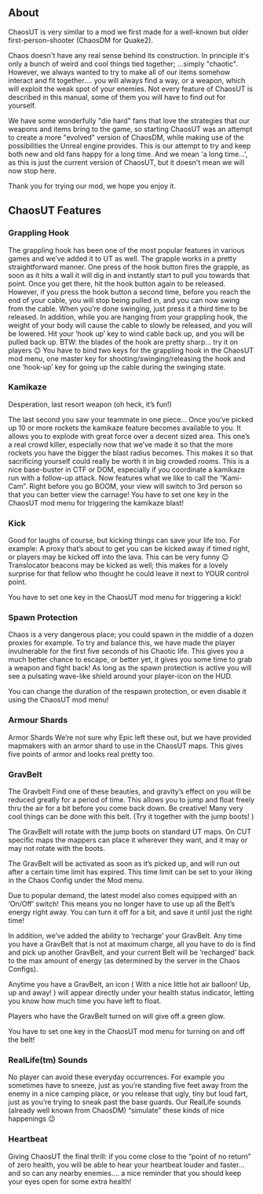 ## About

ChaosUT is very similar to a mod we first made for a well-known but older first-person-shooter (ChaosDM for Quake2).

Chaos doesn't have any real sense behind its construction. In principle it's only a bunch of weird and cool things tied together; ...simply
"chaotic". However, we always wanted to try to make all of our items somehow interact and fit together.... you will always find a way, or a
weapon, which will exploit the weak spot of your enemies. Not every feature of ChaosUT is described in this manual, some of them you will
have to find out for yourself.

We have some wonderfully "die hard" fans that love the strategies that our weapons and items bring to the game, so starting ChaosUT was an
attempt to create a more "evolved" version of ChaosDM, while making use of the possibilities the Unreal engine provides. This is our attempt
to try and keep both new and old fans happy for a long time. And we mean 'a long time...', as this is just the current version of ChaosUT,
but it doesn't mean we will now stop here.

Thank you for trying our mod, we hope you enjoy it.

## ChaosUT Features 

### Grappling Hook

The grappling hook has been one of the most popular features in various games and we’ve added it to UT as well. The grapple
works in a pretty straightforward manner. One press of the hook button fires the grapple, as soon as it hits a wall it will dig in and
instantly start to pull you towards that point. Once you get there, hit the hook button again to be released. However, if you press the hook
button a second time, before you reach the end of your cable, you will stop being pulled in, and you can now swing from the cable. When
you’re done swinging, just press it a third time to be released. In addition, while you are hanging from your grappling hook, the weight of
your body will cause the cable to slowly be released, and you will be lowered. Hit your ‘hook up’ key to wind cable back up, and you will be
pulled back up. BTW: the blades of the hook are pretty sharp… try it on players 😉 You have to bind two keys for the grappling hook in the
ChaosUT mod menu, one master key for shooting/swinging/releasing the hook and one ‘hook-up’ key for going up the cable during the swinging
state. 

### Kamikaze

Desperation, last resort weapon (oh heck, it’s fun!)

The last second you saw your teammate in one piece... Once you’ve picked up 10 or more rockets the kamikaze feature becomes available to
you. It allows you to explode with great force over a decent sized area. This one’s a real crowd killer, especially now that we’ve made it
so that the more rockets you have the bigger the blast radius becomes. This makes it so that sacrificing yourself could really be worth it
in big crowded rooms. This is a nice base-buster in CTF or DOM, especially if you coordinate a kamikaze run with a follow-up attack. Now
features what we like to call the “Kami-Cam”. Right before you go BOOM, your view will switch to 3rd person so that you can better view the
carnage! You have to set one key in the ChaosUT mod menu for triggering the kamikaze blast!

### Kick

Good for laughs of course, but kicking things can save your life too. For example: A proxy that’s about to get you can be kicked away if
timed right, or players may be kicked off into the lava. This can be very funny 😉 Translocator beacons may be kicked as well; this makes
for a lovely surprise for that fellow who thought he could leave it next to YOUR control point.

You have to set one key in the ChaosUT mod menu for triggering a kick!

### Spawn Protection

Chaos is a very dangerous place; you could spawn in the middle of a dozen proxies for example. To try and balance this, we have made the
player invulnerable for the first five seconds of his Chaotic life. This gives you a much better chance to escape, or better yet, it gives
you some time to grab a weapon and fight back! As long as the spawn protection is active you will see a pulsating wave-like shield around
your player-icon on the HUD.

You can change the duration of the respawn protection, or even disable it using the ChaosUT mod menu!

### Armour Shards

Armor Shards We’re not sure why Epic left these out, but we have provided mapmakers with an armor shard to use in the ChaosUT maps. This
gives five points of armor and looks real pretty too.

### GravBelt

The Gravbelt Find one of these beauties, and gravity’s effect on you will be reduced greatly for a period of time. This allows you to jump
and float freely thru the air for a bit before you come back down. Be creative! Many very cool things can be done with this belt. (Try it
together with the jump boots! )

The GravBelt will rotate with the jump boots on standard UT maps. On CUT specific maps the mappers can place it wherever they want, and it
may or may not rotate with the boots.

The GravBelt will be activated as soon as it’s picked up, and will run out after a certain time limit has expired. This time limit can be
set to your liking in the Chaos Config under the Mod menu.

Due to popular demand, the latest model also comes equipped with an ‘On/Off’ switch! This means you no longer have to use up all the Belt’s
energy right away. You can turn it off for a bit, and save it until just the right time!

In addition, we’ve added the ability to ‘recharge’ your GravBelt. Any time you have a GravBelt that is not at maximum charge, all you have
to do is find and pick up another GravBelt, and your current Belt will be ‘recharged’ back to the max amount of energy (as determined by the
server in the Chaos Configs).

Anytime you have a GravBelt, an icon ( With a nice little hot air balloon! Up, up and away! ) will appear directly under your health status
indicator, letting you know how much time you have left to float.

Players who have the GravBelt turned on will give off a green glow.

You have to set one key in the ChaosUT mod menu for turning on and off the belt!

### RealLife(tm) Sounds

No player can avoid these everyday occurrences. For example you sometimes have to sneeze, just as you’re standing five feet away from the
enemy in a nice camping place, or you release that ugly, tiny but loud fart, just as you’re trying to sneak past the base guards. Our
RealLife sounds (already well known from ChaosDM) “simulate” these kinds of nice happenings 😉

### Heartbeat

Giving ChaosUT the final thrill: if you come close to the “point of no return” of zero health, you will be able to hear your heartbeat
louder and faster… and so can any nearby enemies…. a nice reminder that you should keep your eyes open for some extra health!